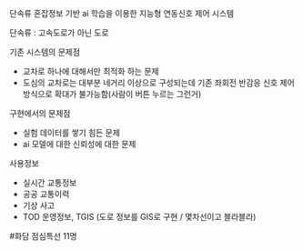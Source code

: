 단속류 혼잡정보 기반 ai 학습을 이용한 지능형 연동신호 제어 시스템

단속류 : 고속도로가 아닌 도로

기존 시스템의 문제점 
- 교차로 하나에 대해서만 최적화 하는 문제
- 도심의 교차로는 대부분 네거리 이상으로 구성되는데 기존 좌회전 반감응 신호 제어 방식으로 확대가 불가능함(사람이 버튼 누르는 그런거)


구현에서의 문제점
- 실험 데이터를 쌓기 힘든 문제
- ai 모델에 대한 신뢰성에 대한 문제

사용정보
- 실시간 교통정보
- 공공 교통이력 
- 기상 사고
- TOD 운영정보, TGIS (도로 정보를 GIS로 구현 /  몇차선이고 블라블라)

#화담 점심특선 11명